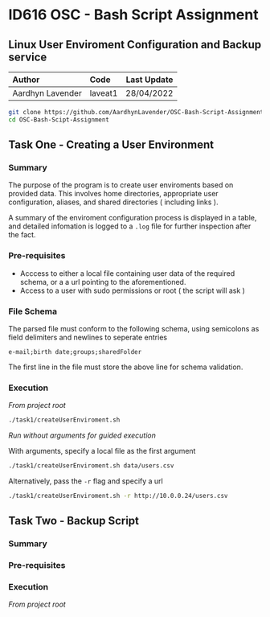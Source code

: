 # ID616 OSC - Bash Script Assignment
## Linux User Enviroment Configuration and Backup service

|Author|Code|Last Update|
|:---|:---|---:|
|Aardhyn Lavender|laveat1|28/04/2022|

```bash
git clone https://github.com/AardhynLavender/OSC-Bash-Script-Assignment/
cd OSC-Bash-Scipt-Assignment
```

## Task One - Creating a User Environment

### Summary

The purpose of the program is to create user enviroments based on provided data. This involves home directories, appropriate user configuration, aliases, and shared directories ( including links ). 

A summary of the enviroment configuration process is displayed in a table, and detailed infomation is logged to a `.log` file for further inspection after the fact.

### Pre-requisites

- Acccess to either a local file containing user data of the required schema, or a a url pointing to the aforementioned.
- Access to a user with sudo permissions or root ( the script will ask )

### File Schema

The parsed file must conform to the following schema, using semicolons as field delimiters and newlines to seperate entries

```plaintext
e-mail;birth date;groups;sharedFolder
```

The first line in the file must store the above line for schema validation.

### Execution

*From project root*

```bash
./task1/createUserEnviroment.sh
```

*Run without arguments for guided execution*

With arguments, specify a local file as the first argument

```bash
./task1/createUserEnviroment.sh data/users.csv
```

Alternatively, pass the `-r` flag and specify a url

```bash
./task1/createUserEnviroment.sh -r http://10.0.0.24/users.csv
```

## Task Two - Backup Script

### Summary

### Pre-requisites

### Execution

*From project root*

```bash
```

